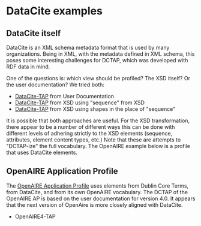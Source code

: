 # DataCite examples

## DataCite itself

DataCite is an XML schema metadata format that is used by many organizations. Being in XML, with the metadata defined in XML schema, this poses some interesting challenges for DCTAP, which was developed with RDF data in mind.

One of the questions is: which view should be profiled? The XSD itself? Or the user documentation? We tried both:
* [DataCite-TAP](dataciteUser.csv) from User Documentation
* [DataCite-TAP](DataCiteXML.csv) from XSD using "sequence" from XSD
* [DataCite-TAP](DataCiteXMLUsingShapes.csv) from XSD using shapes in the place of "sequence"

It is possible that both approaches are useful. For the XSD transformation, there appear to be a number of different ways this can be done with different levels of adhering strictly to the XSD elements (sequence, attributes, element content types, etc.) Note that these are attempts to "DCTAP-ize" the full vocabulary. The OpenAIRE example below is a profile that uses DataCite elements.

## OpenAIRE Application Profile

The [OpenAIRE Application Profile](https://openaire-guidelines-for-literature-repository-managers.readthedocs.io/en/v4.0.0/application_profile.html) uses elements from Dublin Core Terms, from DataCite, and from its own OpenAIRE vocabulary. The DCTAP of the OpenAIRE AP is based on the user documentation for version 4.0. It appears that the next version of OpenAire is more closely aligned with DataCite.

* OpenAIRE4-TAP
